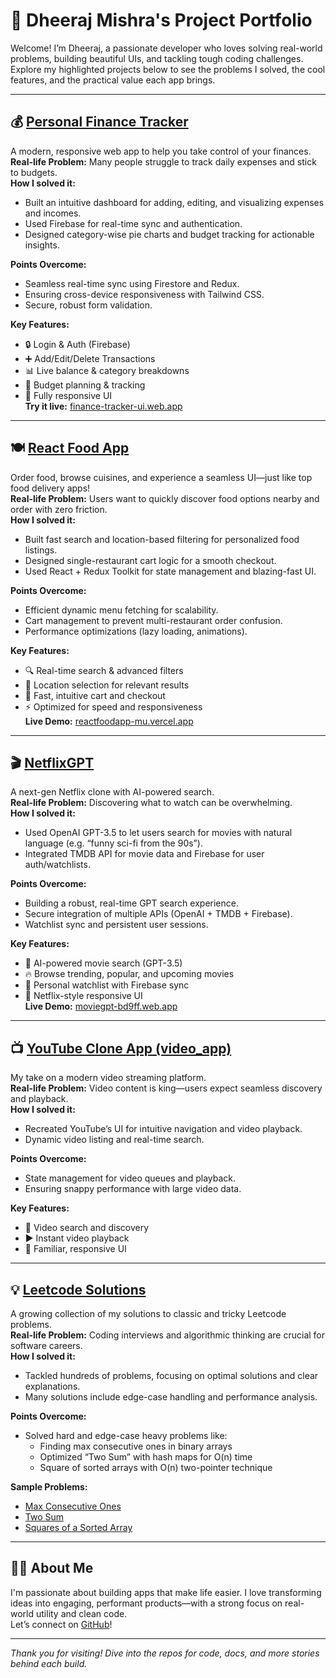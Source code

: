 # 🚀 Dheeraj Mishra's Project Portfolio

Welcome! I’m Dheeraj, a passionate developer who loves solving real-world problems, building beautiful UIs, and tackling tough coding challenges. Explore my highlighted projects below to see the problems I solved, the cool features, and the practical value each app brings.

---

## 💰 [Personal Finance Tracker](https://github.com/dheeraj08mishra/finance_tracker)

A modern, responsive web app to help you take control of your finances.  
**Real-life Problem:** Many people struggle to track daily expenses and stick to budgets.  
**How I solved it:**  
- Built an intuitive dashboard for adding, editing, and visualizing expenses and incomes.
- Used Firebase for real-time sync and authentication.
- Designed category-wise pie charts and budget tracking for actionable insights.

**Points Overcome:**
- Seamless real-time sync using Firestore and Redux.
- Ensuring cross-device responsiveness with Tailwind CSS.
- Secure, robust form validation.

**Key Features:**
- 🔒 Login & Auth (Firebase)
- ➕ Add/Edit/Delete Transactions
- 📊 Live balance & category breakdowns
- 🎯 Budget planning & tracking
- 📱 Fully responsive UI  
**Try it live:** [finance-tracker-ui.web.app](https://finance-tracker-ui.web.app/)

---

## 🍽️ [React Food App](https://github.com/dheeraj08mishra/react_food_app)

Order food, browse cuisines, and experience a seamless UI—just like top food delivery apps!  
**Real-life Problem:** Users want to quickly discover food options nearby and order with zero friction.  
**How I solved it:**  
- Built fast search and location-based filtering for personalized food listings.
- Designed single-restaurant cart logic for a smooth checkout.
- Used React + Redux Toolkit for state management and blazing-fast UI.

**Points Overcome:**
- Efficient dynamic menu fetching for scalability.
- Cart management to prevent multi-restaurant order confusion.
- Performance optimizations (lazy loading, animations).

**Key Features:**
- 🔍 Real-time search & advanced filters
- 📍 Location selection for relevant results
- 🛒 Fast, intuitive cart and checkout
- ⚡ Optimized for speed and responsiveness  
**Live Demo:** [reactfoodapp-mu.vercel.app](https://reactfoodapp-mu.vercel.app/)

---

## 🎬 [NetflixGPT](https://github.com/dheeraj08mishra/netflixGPT)

A next-gen Netflix clone with AI-powered search.  
**Real-life Problem:** Discovering what to watch can be overwhelming.  
**How I solved it:**  
- Used OpenAI GPT-3.5 to let users search for movies with natural language (e.g. “funny sci-fi from the 90s”).
- Integrated TMDB API for movie data and Firebase for user auth/watchlists.

**Points Overcome:**
- Building a robust, real-time GPT search experience.
- Secure integration of multiple APIs (OpenAI + TMDB + Firebase).
- Watchlist sync and persistent user sessions.

**Key Features:**
- 🤖 AI-powered movie search (GPT-3.5)
- 🔥 Browse trending, popular, and upcoming movies
- 📝 Personal watchlist with Firebase sync
- 🎨 Netflix-style responsive UI  
**Live Demo:** [moviegpt-bd9ff.web.app](https://moviegpt-bd9ff.web.app/)

---

## 📺 [YouTube Clone App (video_app)](https://github.com/dheeraj08mishra/youtube_clone_app)

My take on a modern video streaming platform.  
**Real-life Problem:** Video content is king—users expect seamless discovery and playback.  
**How I solved it:**  
- Recreated YouTube’s UI for intuitive navigation and video playback.
- Dynamic video listing and real-time search.

**Points Overcome:**
- State management for video queues and playback.
- Ensuring snappy performance with large video data.

**Key Features:**
- 🔎 Video search and discovery
- ▶️ Instant video playback
- 🎨 Familiar, responsive UI

---

## 💡 [Leetcode Solutions](https://github.com/dheeraj08mishra/Leetcode)

A growing collection of my solutions to classic and tricky Leetcode problems.  
**Real-life Problem:** Coding interviews and algorithmic thinking are crucial for software careers.  
**How I solved it:**  
- Tackled hundreds of problems, focusing on optimal solutions and clear explanations.
- Many solutions include edge-case handling and performance analysis.

**Points Overcome:**
- Solved hard and edge-case heavy problems like:
  - Finding max consecutive ones in binary arrays
  - Optimized “Two Sum” with hash maps for O(n) time
  - Square of sorted arrays with O(n) two-pointer technique

**Sample Problems:**
- [Max Consecutive Ones](Leetcode/0max-consecutive-ones/README.md)
- [Two Sum](Leetcode/1-two-sum/README.md)
- [Squares of a Sorted Array](Leetcode/1019-squares-of-a-sorted-array/README.md)

---

## 👨‍💻 About Me

I'm passionate about building apps that make life easier. I love transforming ideas into engaging, performant products—with a strong focus on real-world utility and clean code.  
Let’s connect on [GitHub](https://github.com/dheeraj08mishra)!

---

*Thank you for visiting! Dive into the repos for code, docs, and more stories behind each build.*
